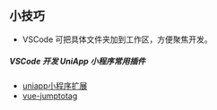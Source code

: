 ## 小技巧
- VSCode 可把具体文件夹加到工作区，方便聚焦开发。

##### VSCode 开发 UniApp 小程序常用插件

- [uniapp小程序扩展](https://marketplace.visualstudio.com/items?itemName=evils.uniapp-vscode)
- [vue-jumptotag](https://marketplace.visualstudio.com/items?itemName=andersonmfjr.vue-jumptotag)
